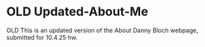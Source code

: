 # OLD Updated-About-Me
OLD This is an updated version of the About Danny Bloch webpage, submitted for 10.4.25 hw.
